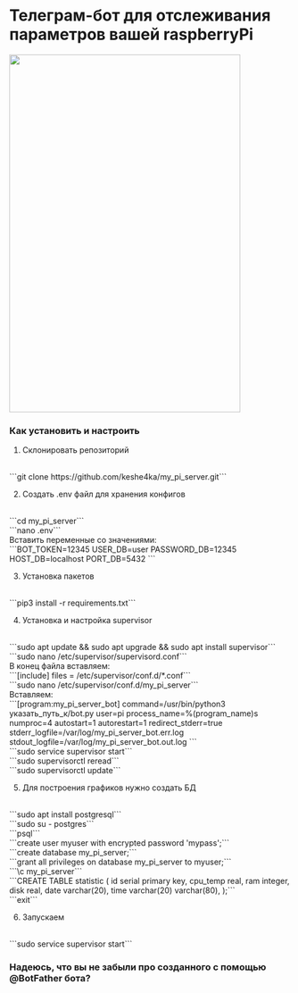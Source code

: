 # Телеграм-бот для отслеживания параметров вашей raspberryPi

<img align="center" width="414" height="641" src="https://github.com/keshe4ka/my_pi_server/blob/main/photos/Rz6oTi1Y5lk.jpg?raw=true">

### Как установить и настроить

1. Склонировать репозиторий
<br>
```git clone https://github.com/keshe4ka/my_pi_server.git```

2. Создать .env файл для хранения конфигов
<br>
```cd my_pi_server```
<br>
```nano .env```
<br>
Вставить переменные со значениями:
<br>
```BOT_TOKEN=12345
USER_DB=user
PASSWORD_DB=12345
HOST_DB=localhost
PORT_DB=5432
```

3. Установка пакетов
<br>
```pip3 install -r requirements.txt```

4. Установка и настройка supervisor 
<br>
```sudo apt update && sudo apt upgrade && sudo apt install supervisor```
<br>
```sudo nano /etc/supervisor/supervisord.conf```
<br>
В конец файла вставляем:
<br>
```[include]
files = /etc/supervisor/conf.d/*.conf```
<br>
```sudo nano /etc/supervisor/conf.d/my_pi_server```
<br>
Вставляем:
<br>
```[program:my_pi_server_bot]
command=/usr/bin/python3 указать_путь_к/bot.py
user=pi
process_name=%(program_name)s
numproc=4
autostart=1
autorestart=1
redirect_stderr=true
stderr_logfile=/var/log/my_pi_server_bot.err.log
stdout_logfile=/var/log/my_pi_server_bot.out.log
```
<br>
```sudo service supervisor start```
<br>
```sudo supervisorctl reread```
<br>
```sudo supervisorctl update```

5. Для построения графиков нужно создать БД
<br>
```sudo apt install postgresql```
<br>
```sudo su - postgres```
<br>
```psql```
<br>
```create user myuser with encrypted password 'mypass';```
<br>
```create database my_pi_server;```
<br>
```grant all privileges on database my_pi_server to myuser;```
<br>
```\c my_pi_server```
<br>
```CREATE TABLE statistic (
    id serial primary key,
    cpu_temp real,
    ram integer,
    disk real,
    date varchar(20),
    time varchar(20)
    varchar(80),
);```
<br>
```exit```

6. Запускаем
<br>
```sudo service supervisor start```

### Надеюсь, что вы не забыли про созданного с помощью @BotFather бота?
